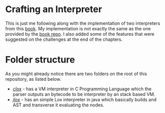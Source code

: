 # Crafting an Interpreter

This is just me following along with the implementation of two interpreters from this [book](https://craftinginterpreters.com/). My implementation is not exactly the same as the one provided by the [book repo](https://github.com/munificent/craftinginterpreters). I also added some of the features that were suggested on the challenges at the end of the chapters.

# Folder structure
As you might already notice there are two folders on the root of this repository, as listed below.
- [*clox*](clox) - has a VM interpreter in C Programming Language which the parser outputs an bytecode to be interpreter by an stack based VM.
- [*jlox*](jlox) - has an simple Lox interpreter in java which basically builds and AST and transverse it evaluating the nodes.
